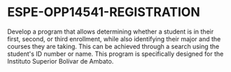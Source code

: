 # ESPE-OPP14541-REGISTRATION
 Develop a program that allows determining whether a student is in their first, second, or third enrollment, while also identifying their major and the courses they are taking. This can be achieved through a search using the student's ID number or name. This program is specifically designed for the Instituto Superior Bolívar de Ambato.
